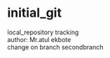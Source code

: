 # initial_git
local_repository tracking
<br>
author: Mr.atul ekbote
<br>
change on branch secondbranch
